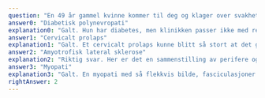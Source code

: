 ```yaml
---
question: "En 49 år gammel kvinne kommer til deg og klager over svakhet spesielt i venstre hånd, men også i bena. Dette har gått gradvis over et halvt til ett år. Gjør ikke vondt. Jobber i butikk og merker at håndgrepet er svakere og at hun har fått problemer når hun skal løfte, rydde bort varer etc. Ingen problemer med høyre arm. Fra barndom av har hun en diabetes mellitus type 1, og hun har hatt en del nakkeplager opp gjennom årene. Ved undersøkelsen finner du redusert kraft i håndgrep venstre hånd og svakhet ved ekstensjon høyre kne. Virker litt tynn i muskulaturen venstre hånd og høyre m quadriceps. Noe fascikulasjoner i overarmen venstre side. Dype senereflekser er livlige begge ben og venstre arm, men plantarrefleksen er indifferent (usikker). Hva er den mest sannsynlige diagnosen?"
answer0: "Diabetisk polynevropati"
explanation0: "Galt. Hun har diabetes, men klinikken passer ikke med refleksene og mer proksimal affeksjon i ben."
answer1: "Cervicalt prolaps"
explanation1: "Galt. Et cervicalt prolaps kunne blitt så stort at det ga cervical spinal stenose med sentral affeksjon, men usannsynlig at dette skulle gi så variert klinikk med affeksjon av venstre arm og høyre ben uten radikulært preg og i tillegg være smertefri."
answer2: "Amyotrofisk lateral sklerose"
explanation2: "Riktig svar. Her er det en sammenstilling av perifere og sentrale funn. Ikke radikulære smerter. Ikke myotoni."
answer3: "Myopati"
explanation3: "Galt. En myopati med så flekkvis bilde, fasciculasjoner og økte reflekser er ikke aktuelt."
rightAnswer: 2
---
```

